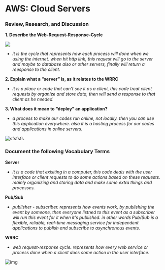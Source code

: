 # AWS: Cloud Servers

### Review, Research, and Discussion

**1. Describe the Web-Request-Response-Cycle**

![](https://www.researchgate.net/profile/Kereshmeh-Afsari/publication/311571526/figure/fig3/AS:438170157359106@1481479314691/HTTP-request-response-model.png)

* *it is the cycle that represents how each process will done when we using the internet. when hit http link, this request will go to the server and maybe to database also or other servers, finally will return a reesponse to the client.*


**2. Explain what a “server” is, as it relates to the WRRC**

* *it is a place or code that can't see it as a client, this code treat client requests by organize and store data, then will send a response to that client as he needed.*


**3. What does it mean to “deploy” an application?**


* *a process to make our codes run online, not locally. then you can use this application everywhere. also it is a hosting process for our codes and applications in online servers.*

![sfsfsfs](https://d1.awsstatic.com/Products/product-name/diagrams/product-page-diagram_CloudFormation.ad3a4c93b4fdd3366da3da0de4fb084d89a5d761.png)



### Document the following Vocabulary Terms

**Server**
* *it is a code that exisiting in a computer, this code deals with the user interface or client requests to do some actions based on these requests. mainly organizing and storing data and make some extra things and processes.*

**Pub/Sub**
* *publisher - subscriber. represents how events work, by publishing the event by someone, then everyone listned to this event as a subscriber will run this event for it when it's published. in other words Pub/Sub is a flexible, reliable, real-time messaging service for independent applications to publish and subscribe to asynchronous events.*

**WRRC**
* *web request-response cycle. represents how every web service or process done when a client does some action in the user interface.*

![img](https://loopback.io/pages/en/lb4/imgs/req-res-high-level.png)